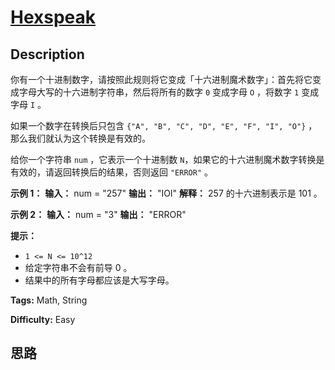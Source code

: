 # [Hexspeak][title]

## Description

你有一个十进制数字，请按照此规则将它变成「十六进制魔术数字」：首先将它变成字母大写的十六进制字符串，然后将所有的数字 `0` 变成字母 `O` ，将数字
`1`  变成字母 `I` 。

如果一个数字在转换后只包含 `{"A", "B", "C", "D", "E", "F", "I", "O"}` ，那么我们就认为这个转换是有效的。

给你一个字符串 `num` ，它表示一个十进制数 `N`，如果它的十六进制魔术数字转换是有效的，请返回转换后的结果，否则返回 `"ERROR"` 。



**示例 1：**
            **输入：** num = "257"    **输出：** "IOI"    **解释：** 257 的十六进制表示是 101 。    

**示例 2：**
            **输入：** num = "3"    **输出：** "ERROR"    



**提示：**

  * `1 <= N <= 10^12`
  * 给定字符串不会有前导 0 。
  * 结果中的所有字母都应该是大写字母。


**Tags:** Math, String

**Difficulty:** Easy

## 思路

[title]: https://leetcode-cn.com/problems/hexspeak
